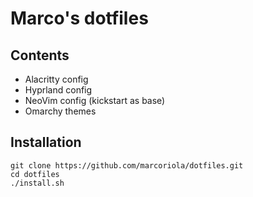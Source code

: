 # Marco's dotfiles
## Contents
- Alacritty config
- Hyprland config
- NeoVim config (kickstart as base)
- Omarchy themes

## Installation
```
git clone https://github.com/marcoriola/dotfiles.git
cd dotfiles
./install.sh
```
